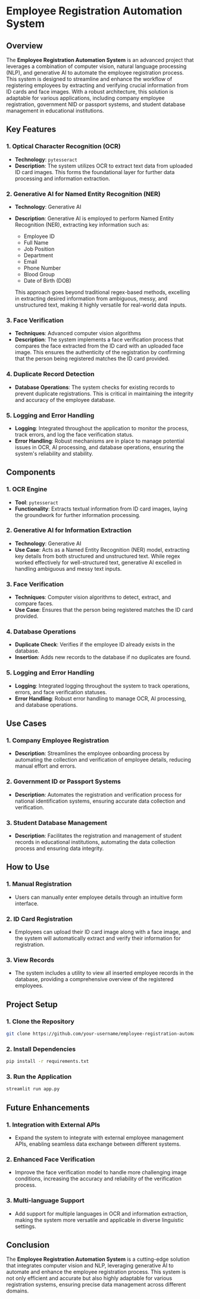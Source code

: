 # Employee Registration Automation System

## Overview

The **Employee Registration Automation System** is an advanced project that leverages a combination of computer vision, natural language processing (NLP), and generative AI to automate the employee registration process. This system is designed to streamline and enhance the workflow of registering employees by extracting and verifying crucial information from ID cards and face images. With a robust architecture, this solution is adaptable for various applications, including company employee registration, government NID or passport systems, and student database management in educational institutions.

## Key Features

### 1. Optical Character Recognition (OCR)
- **Technology**: `pytesseract`
- **Description**: The system utilizes OCR to extract text data from uploaded ID card images. This forms the foundational layer for further data processing and information extraction.

### 2. Generative AI for Named Entity Recognition (NER)
- **Technology**: Generative AI
- **Description**: Generative AI is employed to perform Named Entity Recognition (NER), extracting key information such as:
  - Employee ID
  - Full Name
  - Job Position
  - Department
  - Email
  - Phone Number
  - Blood Group
  - Date of Birth (DOB)
  
  This approach goes beyond traditional regex-based methods, excelling in extracting desired information from ambiguous, messy, and unstructured text, making it highly versatile for real-world data inputs.

### 3. Face Verification
- **Techniques**: Advanced computer vision algorithms
- **Description**: The system implements a face verification process that compares the face extracted from the ID card with an uploaded face image. This ensures the authenticity of the registration by confirming that the person being registered matches the ID card provided.

### 4. Duplicate Record Detection
- **Database Operations**: The system checks for existing records to prevent duplicate registrations. This is critical in maintaining the integrity and accuracy of the employee database.

### 5. Logging and Error Handling
- **Logging**: Integrated throughout the application to monitor the process, track errors, and log the face verification status.
- **Error Handling**: Robust mechanisms are in place to manage potential issues in OCR, AI processing, and database operations, ensuring the system's reliability and stability.

## Components

### 1. **OCR Engine**
   - **Tool**: `pytesseract`
   - **Functionality**: Extracts textual information from ID card images, laying the groundwork for further information processing.

### 2. **Generative AI for Information Extraction**
   - **Technology**: Generative AI
   - **Use Case**: Acts as a Named Entity Recognition (NER) model, extracting key details from both structured and unstructured text. While regex worked effectively for well-structured text, generative AI excelled in handling ambiguous and messy text inputs.

### 3. **Face Verification**
   - **Techniques**: Computer vision algorithms to detect, extract, and compare faces.
   - **Use Case**: Ensures that the person being registered matches the ID card provided.

### 4. **Database Operations**
   - **Duplicate Check**: Verifies if the employee ID already exists in the database.
   - **Insertion**: Adds new records to the database if no duplicates are found.

### 5. **Logging and Error Handling**
   - **Logging**: Integrated logging throughout the system to track operations, errors, and face verification statuses.
   - **Error Handling**: Robust error handling to manage OCR, AI processing, and database operations.

## Use Cases

### 1. **Company Employee Registration**
   - **Description**: Streamlines the employee onboarding process by automating the collection and verification of employee details, reducing manual effort and errors.

### 2. **Government ID or Passport Systems**
   - **Description**: Automates the registration and verification process for national identification systems, ensuring accurate data collection and verification.

### 3. **Student Database Management**
   - **Description**: Facilitates the registration and management of student records in educational institutions, automating the data collection process and ensuring data integrity.

## How to Use

### 1. **Manual Registration**
   - Users can manually enter employee details through an intuitive form interface.

### 2. **ID Card Registration**
   - Employees can upload their ID card image along with a face image, and the system will automatically extract and verify their information for registration.

### 3. **View Records**
   - The system includes a utility to view all inserted employee records in the database, providing a comprehensive overview of the registered employees.

## Project Setup

### 1. **Clone the Repository**
   ```bash
   git clone https://github.com/your-username/employee-registration-automation.git
   ```
### 2. **Install Dependencies**
   ```bash
   pip install -r requirements.txt
   ```
### 3. **Run the Application**
   ```bash
   streamlit run app.py
   ```

## Future Enhancements

### 1. **Integration with External APIs**
   - Expand the system to integrate with external employee management APIs, enabling seamless data exchange between different systems.

### 2. **Enhanced Face Verification**
   - Improve the face verification model to handle more challenging image conditions, increasing the accuracy and reliability of the verification process.

### 3. **Multi-language Support**
   - Add support for multiple languages in OCR and information extraction, making the system more versatile and applicable in diverse linguistic settings.

## Conclusion

The **Employee Registration Automation System** is a cutting-edge solution that integrates computer vision and NLP, leveraging generative AI to automate and enhance the employee registration process. This system is not only efficient and accurate but also highly adaptable for various registration systems, ensuring precise data management across different domains.
